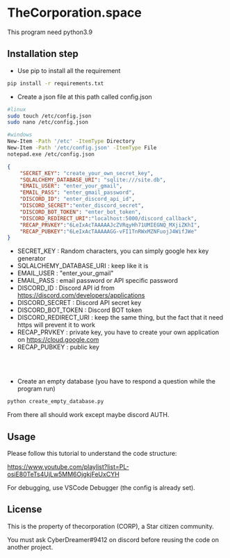 # TheCorporation.space

This program need python3.9

## Installation step

- Use pip to install all the requirement

```bash
pip install -r requirements.txt
```

- Create a json file at this path called config.json


```bash
#linux
sudo touch /etc/config.json
sudo nano /etc/config.json

#windows
New-Item -Path '/etc' -ItemType Directory
New-Item -Path '/etc/config.json' -ItemType File
notepad.exe /etc/config.json

```

```json
{
    "SECRET_KEY": "create_your_own_secret_key",
    "SQLALCHEMY_DATABASE_URI": "sqlite:///site.db",
    "EMAIL_USER": "enter_your_gmail",
    "EMAIL_PASS": "enter_gmail_password",
    "DISCORD_ID": "enter_discord_api_id",
    "DISCORD_SECRET":"enter_discord_secret",
    "DISCORD_BOT_TOKEN": "enter_bot_token",
    "DISCORD_REDIRECT_URI":"localhost:5000/discord_callback",
    "RECAP_PRVKEY":"6LeIxAcTAAAAAJcZVRqyHh71UMIEGNQ_MXjiZKhI",
    "RECAP_PUBKEY":"6LeIxAcTAAAAAGG-vFI1TnRWxMZNFuojJ4WifJWe"
}
```
- SECRET_KEY : Random characters, you can simply google hex key generator
- SQLALCHEMY_DATABASE_URI : keep like it is
- EMAIL_USER : "enter_your_gmail"
- EMAIL_PASS : email password or API specific password
- DISCORD_ID : Discord API id from https://discord.com/developers/applications
- DISCORD_SECRET : Discord API secret key
- DISCORD_BOT_TOKEN : Discord BOT token
- DISCORD_REDIRECT_URI : keep the same thing, but the fact that it need https will prevent it to work
- RECAP_PRVKEY : private key, you have to create your own application on https://cloud.google.com
- RECAP_PUBKEY : public key
<br />
<br />

- Create an empty database (you have to respond a question while the program run)
```bash
python create_empty_database.py
```

From there all should work except maybe discord AUTH.


## Usage

Please follow this tutorial to understand the code structure: 

https://www.youtube.com/playlist?list=PL-osiE80TeTs4UjLw5MM6OjgkjFeUxCYH

For debugging, use VSCode Debugger (the config is already set).


## License
This is the property of thecorporation (CORP), a Star citizen community.

You must ask CyberDreamer#9412 on discord before reusing the code on another project.
